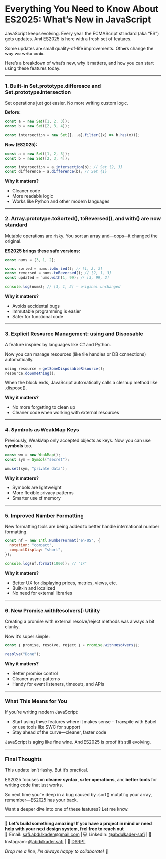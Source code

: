 # Everything You Need to Know About ES2025: What’s New in JavaScript

JavaScript keeps evolving. Every year, the ECMAScript standard (aka “ES”) gets updates. And ES2025 is here with a fresh set of features.

Some updates are small quality-of-life improvements. Others change the way we write code.

Here’s a breakdown of what’s new, why it matters, and how you can start using these features today.

---

### **1. Built-in Set.prototype.difference and Set.prototype.intersection**

Set operations just got easier. No more writing custom logic.

**Before:**

```js
const a = new Set([1, 2, 3]);
const b = new Set([2, 3, 4]);

const intersection = new Set([...a].filter((x) => b.has(x)));
```

**Now (ES2025):**

```js
const a = new Set([1, 2, 3]);
const b = new Set([2, 3, 4]);

const intersection = a.intersection(b); // Set {2, 3}
const difference = a.difference(b); // Set {1}
```

**Why it matters?**

- ⁠Cleaner code
- ⁠More readable logic
- ⁠Works like Python and other modern languages

---

### **2. Array.prototype.toSorted(), toReversed(), and with() are now standard**

Mutable operations are risky. You sort an array and—oops—it changed the original.

**ES2025 brings these safe versions:**

```js
const nums = [3, 1, 2];

const sorted = nums.toSorted(); // [1, 2, 3]
const reversed = nums.toReversed(); // [2, 1, 3]
const updated = nums.with(1, 99); // [3, 99, 2]

console.log(nums); // [3, 1, 2] — original unchanged
```

**Why it matters?**

- ⁠Avoids accidental bugs
- ⁠Immutable programming is easier
- ⁠Safer for functional code

---

### **3. Explicit Resource Management: using and Disposable**

A feature inspired by languages like C# and Python.

Now you can manage resources (like file handles or DB connections) automatically.

```js
using resource = getSomeDisposableResource();
resource.doSomething();
```

When the block ends, JavaScript automatically calls a cleanup method like .dispose().

**Why it matters?**

- ⁠No more forgetting to clean up
- ⁠Cleaner code when working with external resources

---

### **4. Symbols as WeakMap Keys**

Previously, WeakMap only accepted objects as keys. Now, you can use **symbols** too.

```js
const wm = new WeakMap();
const sym = Symbol("secret");

wm.set(sym, "private data");
```

**Why it matters?**

- ⁠Symbols are lightweight
- ⁠More flexible privacy patterns
- ⁠Smarter use of memory

---

### **5. Improved Number Formatting**

New formatting tools are being added to better handle international number formatting.

```js
const nf = new Intl.NumberFormat("en-US", {
  notation: "compact",
  compactDisplay: "short",
});

console.log(nf.format(1000)); // "1K"
```

**Why it matters?**

- ⁠Better UX for displaying prices, metrics, views, etc.
- ⁠Built-in and localized
- ⁠No need for external libraries

---

### **6. New Promise.withResolvers() Utility**

Creating a promise with external resolve/reject methods was always a bit clunky.

Now it’s super simple:

```js
const { promise, resolve, reject } = Promise.withResolvers();

resolve("Done");
```

**Why it matters?**

- ⁠Better promise control
- ⁠Cleaner async patterns
- ⁠Handy for event listeners, timeouts, and APIs

---

### **What This Means for You**

If you’re writing modern JavaScript:

- ⁠Start using these features where it makes sense
  - ⁠Transpile with Babel or use tools like SWC for support
- Stay ahead of the curve—cleaner, faster code

JavaScript is aging like fine wine. And ES2025 is proof it’s still evolving.

---

### **Final Thoughts**

This update isn’t flashy. But it’s practical.

ES2025 focuses on **cleaner syntax**, **safer operations**, and **better tools** for writing code that just works.

So next time you’re deep in a bug caused by .sort() mutating your array, remember—ES2025 has your back.

Want a deeper dive into one of these features? Let me know.

---

**🚀 Let’s build something amazing! If you have a project in mind or need help with your next design system, feel free to reach out.**  
📧 Email: [safi.abdulkader@gmail.com](mailto:safi.abdulkader@gmail.com) | 💻 LinkedIn: [@abdulkader-safi](https://www.linkedin.com/in/abdulkader-safi/) | 📱 Instagram: [@abdulkader.safi](https://www.instagram.com/abdulkader.safi/) | 🏢 [DSRPT](https://www.dsrpt.com.au/kw/contact)

_Drop me a line, I’m always happy to collaborate!_ 🚀
